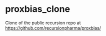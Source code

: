 # proxbias_clone
Clone of the public recursion repo at https://github.com/recursionpharma/proxbias/
